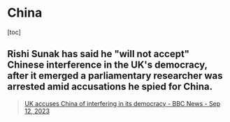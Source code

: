 # China

[toc]

## Rishi Sunak has said he "will not accept" Chinese interference in the UK's democracy, after it emerged a parliamentary researcher was arrested amid accusations he spied for China.

> [UK accuses China of interfering in its democracy - BBC News -  Sep 12, 2023](https://www.youtube.com/watch?v=ULlGENlkMB8&list=PLS3XGZxi7cBXEoxq4lveDcTp0ryIR4dQa&index=1)
>
> 

